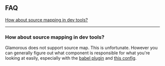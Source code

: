 ## FAQ
[How about source mapping in dev tools?](#how-about-source-mapping-in-dev-tools)

---
<a name="how-about-source-mapping-in-dev-tools"></a>
### How about source mapping in dev tools?
Glamorous does not support source map.  This is unfortunate. However you can generally figure out what component is responsible for what you're looking at easily, especially with the [babel plugin](https://www.npmjs.com/package/babel-plugin-glamorous-displayname) and [this config](https://github.com/paypal/glamorous#usedisplaynameinclassname).